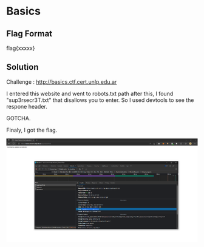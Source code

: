 # Basics
## Flag Format
flag{xxxxx}
## Solution
Challenge : http://basics.ctf.cert.unlp.edu.ar

I entered this website and went to robots.txt path
after this, I found "sup3rsecr3T.txt" that disallows you to enter.
So I used devtools to see the respone header.

GOTCHA.

Finaly, I got the flag.

![](pic/1.jpg)